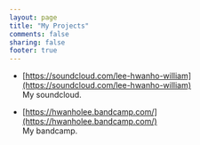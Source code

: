 ```yaml
---
layout: page
title: "My Projects"
comments: false
sharing: false
footer: true
---
```


* [https://soundcloud.com/lee-hwanho-william](https://soundcloud.com/lee-hwanho-william)  
  My soundcloud.

* [https://hwanholee.bandcamp.com/](https://hwanholee.bandcamp.com/)  
  My bandcamp.
